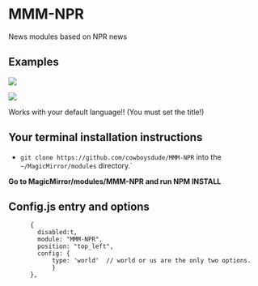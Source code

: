 # MMM-NPR
News modules based on NPR news
## Examples

![](examples/Capture.PNG) 

![](examples/de.png) 

Works with your default language!! (You must set the title!)

## Your terminal installation instructions

* `git clone https://github.com/cowboysdude/MMM-NPR` into the `~/MagicMirror/modules` directory.`

**Go to MagicMirror/modules/MMM-NPR and run NPM INSTALL**

## Config.js entry and options
          {
		  	disabled:t,
		  	module: "MMM-NPR",
		  	position: "top_left",
			config: {
				type: 'world'  // world or us are the only two options.
				}
		  },

